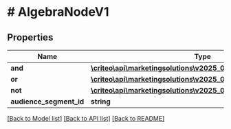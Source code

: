 # # AlgebraNodeV1

## Properties

Name | Type | Description | Notes
------------ | ------------- | ------------- | -------------
**and** | [**\criteo\api\marketingsolutions\v2025_01\Model\AlgebraNodeV1[]**](AlgebraNodeV1.md) |  | [optional]
**or** | [**\criteo\api\marketingsolutions\v2025_01\Model\AlgebraNodeV1[]**](AlgebraNodeV1.md) |  | [optional]
**not** | [**\criteo\api\marketingsolutions\v2025_01\Model\AlgebraNodeV1**](AlgebraNodeV1.md) |  | [optional]
**audience_segment_id** | **string** |  | [optional]

[[Back to Model list]](../../README.md#models) [[Back to API list]](../../README.md#endpoints) [[Back to README]](../../README.md)
